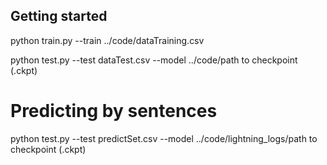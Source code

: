 
## Getting started

python train.py --train ../code/dataTraining.csv

python test.py --test dataTest.csv --model ../code/path to checkpoint (.ckpt)


# Predicting by sentences
python test.py --test predictSet.csv --model ../code/lightning_logs/path to checkpoint (.ckpt)
